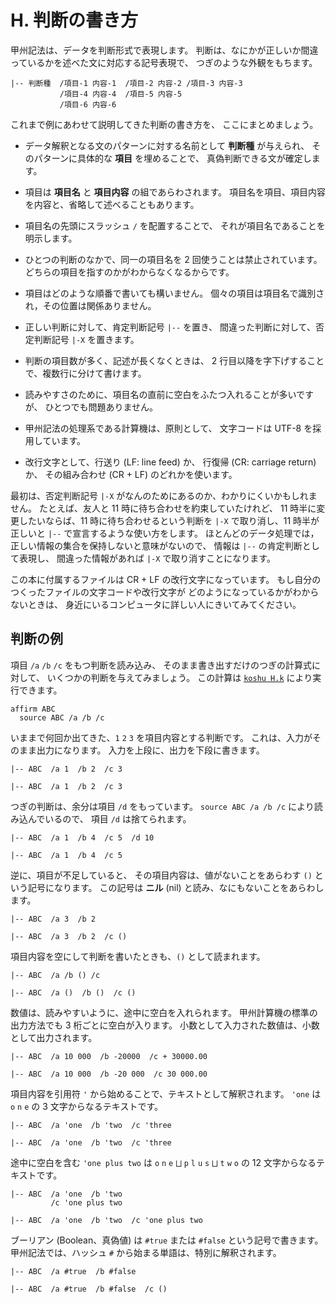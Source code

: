 # H. 判断の書き方

甲州記法は、データを判断形式で表現します。
判断は、なにかが正しいか間違っているかを述べた文に対応する記号表現で、
つぎのような外観をもちます。

``` text
|-- 判断種  /項目-1 内容-1  /項目-2 内容-2 /項目-3 内容-3
           /項目-4 内容-4  /項目-5 内容-5
           /項目-6 内容-6
```

これまで例にあわせて説明してきた判断の書き方を、
ここにまとめましょう。

- データ解釈となる文のパターンに対する名前として **判断種** が与えられ、
  そのパターンに具体的な **項目** を埋めることで、
  真偽判断できる文が確定します。

- 項目は **項目名** と **項目内容** の組であらわされます。
  項目名を項目、項目内容を内容と、省略して述べることもあります。

- 項目名の先頭にスラッシュ `/` を配置することで、
  それが項目名であることを明示します。

- ひとつの判断のなかで、同一の項目名を 2 回使うことは禁止されています。
  どちらの項目を指すのかがわからなくなるからです。

- 項目はどのような順番で書いても構いません。
  個々の項目は項目名で識別され，その位置は関係ありません。

- 正しい判断に対して、肯定判断記号 `|--` を置き、
  間違った判断に対して、否定判断記号 `|-X` を置きます。

- 判断の項目数が多く、記述が長くなくときは、
  2 行目以降を字下げすることで、複数行に分けて書けます。

- 読みやすさのために、項目名の直前に空白をふたつ入れることが多いですが、
  ひとつでも問題ありません。

- 甲州記法の処理系である計算機は、原則として、
  文字コードは UTF-8 を採用しています。

- 改行文字として、行送り (LF: line feed) か、
  行復帰 (CR: carriage return) か、
  その組み合わせ (CR + LF) のどれかを使います。

最初は、否定判断記号 `|-X` がなんのためにあるのか、わかりにくいかもしれません。
たとえば、友人と 11 時に待ち合わせを約束していたけれど、
11 時半に変更したいならば、11 時に待ち合わせるという判断を
`|-X` で取り消し、11 時半が正しいと `|--` で宣言するような使い方をします。
ほとんどのデータ処理では，正しい情報の集合を保持しないと意味がないので、
情報は `|--` の肯定判断として表現し、
間違った情報があれば `|-X` で取り消すことになります。

この本に付属するファイルは CR + LF の改行文字になっています。
もし自分のつくったファイルの文字コードや改行文字が
どのようになっているかがわからないときは、
身近にいるコンピュータに詳しい人にきいてみてください。


## 判断の例

項目 `/a` `/b` `/c` をもつ判断を読み込み、
そのまま書き出すだけのつぎの計算式に対して、
いくつかの判断を与えてみましょう。
この計算は [`koshu H.k`][H.k] により実行できます。

``` text
affirm ABC
  source ABC /a /b /c
```

いままで何回か出てきた、`1` `2` `3` を項目内容とする判断です。
これは、入力がそのまま出力になります。
入力を上段に、出力を下段に書きます。

``` text
|-- ABC  /a 1  /b 2  /c 3
```
``` text
|-- ABC  /a 1  /b 2  /c 3
```

つぎの判断は、余分は項目 `/d` をもっています。
`source ABC /a /b /c` により読み込んでいるので、
項目 `/d` は捨てられます。

``` text
|-- ABC  /a 1  /b 4  /c 5  /d 10
```
``` text
|-- ABC  /a 1  /b 4  /c 5
```

逆に、項目が不足していると、
その項目内容は、値がないことをあらわす `()` という記号になります。
この記号は **ニル** (nil) と読み、なにもないことをあらわします。

``` text
|-- ABC  /a 3  /b 2
```
``` text
|-- ABC  /a 3  /b 2  /c ()
```

項目内容を空にして判断を書いたときも、`()` として読まれます。

``` text
|-- ABC  /a /b () /c
```
``` text
|-- ABC  /a ()  /b ()  /c ()
```

数値は、読みやすいように、途中に空白を入れられます。
甲州計算機の標準の出力方法でも 3 桁ごとに空白が入ります。
小数として入力された数値は、小数として出力されます。

``` text
|-- ABC  /a 10 000  /b -20000  /c + 30000.00
```
``` text
|-- ABC  /a 10 000  /b -20 000  /c 30 000.00
```

項目内容を引用符 `'` から始めることで、テキストとして解釈されます。
`'one` は `o` `n` `e` の 3 文字からなるテキストです。

``` text
|-- ABC  /a 'one  /b 'two  /c 'three
```
``` text
|-- ABC  /a 'one  /b 'two  /c 'three
```

途中に空白を含む `'one plus two` は
`o` `n` `e` `⨆` `p` `l` `u` `s` `⨆` `t` `w` `o` の
12 文字からなるテキストです。

``` text
|-- ABC  /a 'one  /b 'two
         /c 'one plus two
```
``` text
|-- ABC  /a 'one  /b 'two  /c 'one plus two
```

ブーリアン (Boolean、真偽値) は
`#true` または `#false` という記号で書きます。
甲州記法では、ハッシュ `#` から始まる単語は、特別に解釈されます。

``` text
|-- ABC  /a #true  /b #false
```
``` text
|-- ABC  /a #true  /b #false  /c ()
```


[H.k]: https://github.com/seinokatsuhiro/abc-book-of-koshucode/blob/master/draft/H/H.k


